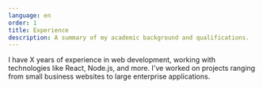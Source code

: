 ```yaml
---
language: en
order: 1
title: Experience
description: A summary of my academic background and qualifications.
---
```


I have X years of experience in web development, working with technologies like
React, Node.js, and more. I've worked on projects ranging from small business
websites to large enterprise applications.
